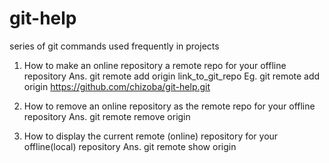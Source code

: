 # git-help
series of git commands used frequently in projects

1. How to make an online repository a remote repo for your offline repository
Ans. git remote add origin link_to_git_repo
Eg. git remote add origin https://github.com/chizoba/git-help.git

2. How to remove an online repository as the remote repo for your offline repository
Ans. git remote remove origin

3. How to display the current remote (online) repository for your offline(local) repository
Ans. git remote show origin
